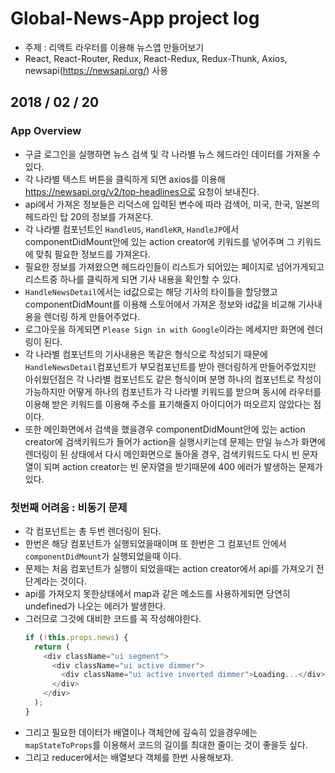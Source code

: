 # Global-News-App project log

- 주제 : 리액트 라우터를 이용해 뉴스앱 만들어보기
- React, React-Router, Redux, React-Redux, Redux-Thunk, Axios, newsapi(https://newsapi.org/) 사용

## 2018 / 02 / 20

### App Overview

- 구글 로그인을 실행하면 뉴스 검색 및 각 나라별 뉴스 헤드라인 데이터를 가져올 수 있다.
- 각 나라별 텍스트 버튼을 클릭하게 되면 axios를 이용해 https://newsapi.org/v2/top-headlines으로 요청이 보내진다.
- api에서 가져온 정보들은 리덕스에 입력된 변수에 따라 검색어, 미국, 한국, 일본의 헤드라인 탑 20의 정보를 가져온다.
- 각 나라별 컴포넌트인 `HandleUS`, `HandleKR`, `HandleJP`에서 componentDidMount안에 있는 action creator에 키워드를 넣어주며 그 키워드에 맞춰 필요한 정보드를 가져온다.
- 필요한 정보를 가져왔으면 헤드라인들이 리스트가 되어있는 페이지로 넘어가게되고 리스트중 하나를 클릭하게 되면 기사 내용을 확인할 수 있다.
- `HandleNewsDetail`에서는 id값으로는 해당 기사의 타이틀을 할당했고 componentDidMount를 이용해 스토어에서 가져온 정보와 id값을 비교해 기사내용을 렌더링 하게 만들어주었다.
- 로그아웃을 하게되면 `Please Sign in with Google`이라는 메세지만 화면에 렌더링이 된다.
- 각 나라별 컴포넌트의 기사내용은 똑같은 형식으로 작성되기 때문에 `HandleNewsDetail`컴포넌트가 부모컴포넌트를 받아 렌더링하게 만들어주었지만 아쉬웠던점은 각 나라별 컴포넌트도 같은 형식이며 분명 하나의 컴포넌트로 작성이 가능하지만 어떻게 하나의 컴포넌트가 각 나라별 키워드를 받으며 동시에 라우터를 이용해 받은 키워드를 이용해 주소를 표기해줄지 아이디어가 떠오르지 않았다는 점이다.
- 또한 메인화면에서 검색을 했을경우 componentDidMount안에 있는 action creator에 검색키워드가 들어가 action을 실행시키는데 문제는 만일 뉴스가 화면에 렌더링이 된 상태에서 다시 메인화면으로 돌아올 경우, 검색키워드도 다시 빈 문자열이 되며 action creator는 빈 문자열을 받기때문에 400 에러가 발생하는 문제가 있다.

### 첫번째 어려움 : 비동기 문제

- 각 컴포넌트는 총 두번 렌더링이 된다.
- 한번은 해당 컴포넌트가 실행되었을때이며 또 한번은 그 컴포넌트 안에서 `componentDidMount`가 실행되었을때 이다.
- 문제는 처음 컴포넌트가 실행이 되었을때는 action creator에서 api를 가져오기 전단계라는 것이다.
- api를 가져오지 못한상태에서 map과 같은 메소드를 사용하게되면 당연히 undefined가 나오는 에러가 발생한다.
- 그러므로 그것에 대비한 코드를 꼭 작성해야한다.
  ```js
  if (!this.props.news) {
    return (
      <div className="ui segment">
        <div className="ui active dimmer">
          <div className="ui active inverted dimmer">Loading...</div>
        </div>
      </div>
    );
  }
  ```
- 그리고 필요한 데이터가 배열이나 객체안에 깊숙히 있을경우에는 `mapStateToProps`를 이용해서 코드의 길이를 최대한 줄이는 것이 좋을듯 싶다.
- 그리고 reducer에서는 배열보다 객체를 한번 사용해보자.
